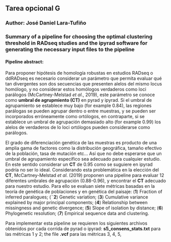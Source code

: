 ## Tarea opcional G

### Author: José Daniel Lara-Tufiño

### Summary of a pipeline for choosing the optimal clustering threshold in RADseq studies and the ipyrad software for generating the necessary input files to the pipeline

#### Pipeline abstract:

Para proponer hipótesis de homología robustas en estudios RADseq o ddRADseq es necesario considerar un parámetro que permita evaluar qué tan divergentes son dos secuencias que presenten alelos del mismo locus homólogo, y no considerar estos homólogos verdaderos como loci parálogos (McCartney-Melstad *et al*., 2019), este parámetro se conoce como **umbral de agrupmiento (CT)** en pyrad y ipyrad. Si el umbral de agrupamiento se establece muy bajo (for example 0.84), las regiones parálogas se pueden agrupar dentro o entre muestras, y se pueden ser incorporados erróneamente como ortólogos, en contraparte, si se establece un umbral de agrupación demasiado alto (for example 0.99) los alelos de verdaderos de lo loci ortólogos pueden considerarse como parálogos. 

El grado de diferenciación genética de las muestras es producto de una amplia gama de factores como la distribución geográfica, tamaño efectivo de la población, tasa de mutación etc… Así que no debe esperarse que un umbral de agrupamiento específico sea adecuado para cualquier estudio. En este sentido considerar un **CT** de 0.95 como se suguiere en ipyrad podría no ser lo ideal. Considerando esta problemática en la elección del **CT**, McCartney-Melstad *et al*. (2019) proponen una pipeline para evaluar 12 diferentes umbrales de agrupación (0.88-0.96), y encontrar el **CT** adecuado para nuestro estudio. Para ello se evaluan siete métricas basadas en la teoría de genética de poblaciones y en genética del paisaje: (**1**) Fraction of inferred paralogues; (¨**2**) Genetic variation; (**3**) Cumulative variance explained by major principal components; (**4**) Relationship between missingness and genetic divergence; (**5**) Slope of isolation by distance; (**6**) Phylogenetic resolution; (**7**) Empirical sequence data and clustering.

Para implementar esta pipeline se requieren los siguientes archivos obtenidos por cada corrida de pyrad o ipyrad: **s5_consens_stats.txt** para las métricas 1 y 2; the file **.vcf** para las métricas 3, 4, 5, 



